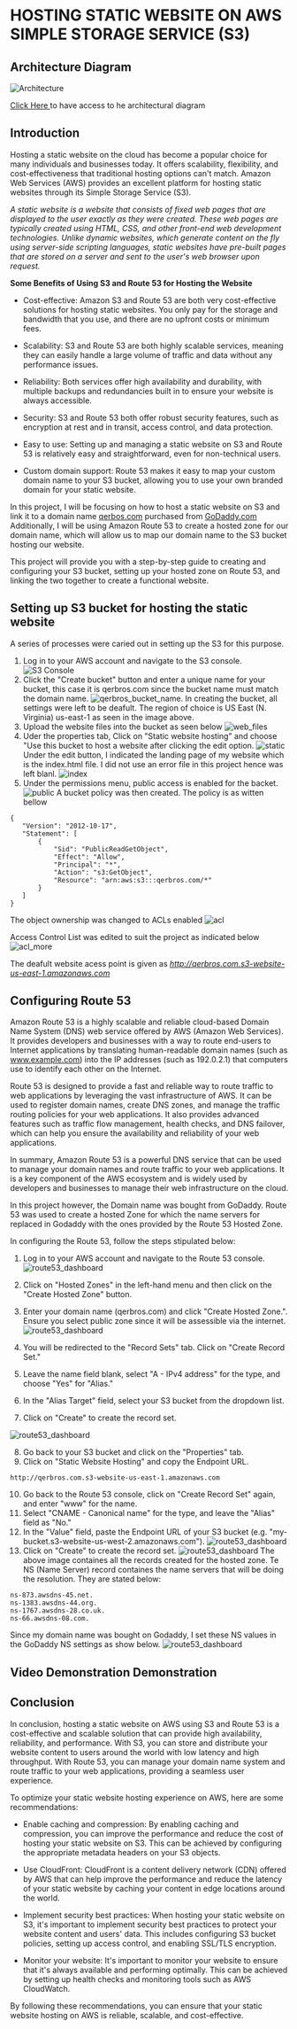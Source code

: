 # HOSTING STATIC WEBSITE ON AWS SIMPLE STORAGE SERVICE (S3)

## Architecture Diagram
![Architecture](images/aws_images/architecture.PNG)

[Click Here ](https://drive.google.com/file/d/1RThadyvBUDHQ9Iq3EfiYAybB2DizmtJi/view?usp=sharing) to have access to he architectural diagram

## Introduction


Hosting a static website on the cloud has become a popular choice for many individuals and businesses today. It offers scalability, flexibility, and cost-effectiveness that traditional hosting options can't match. Amazon Web Services (AWS) provides an excellent platform for hosting static websites through its Simple Storage Service (S3).



*A static website is a website that consists of fixed web pages that are displayed to the user exactly as they were created. These web pages are typically created using HTML, CSS, and other front-end web development technologies. Unlike dynamic websites, which generate content on the fly using server-side scripting languages, static websites have pre-built pages that are stored on a server and sent to the user's web browser upon request.*

**Some Benefits of Using S3 and Route 53 for Hosting the Website**
+ Cost-effective: Amazon S3 and Route 53 are both very cost-effective solutions for hosting static websites. You only pay for the storage and bandwidth that you use, and there are no upfront costs or minimum fees.

+ Scalability: S3 and Route 53 are both highly scalable services, meaning they can easily handle a large volume of traffic and data without any performance issues.

+ Reliability: Both services offer high availability and durability, with multiple backups and redundancies built in to ensure your website is always accessible.

+ Security: S3 and Route 53 both offer robust security features, such as encryption at rest and in transit, access control, and data protection.

+ Easy to use: Setting up and managing a static website on S3 and Route 53 is relatively easy and straightforward, even for non-technical users.

+ Custom domain support: Route 53 makes it easy to map your custom domain name to your S3 bucket, allowing you to use your own branded domain for your static website.



In this project, I will be focusing on how to host a static website on S3 and link it to a domain name [qerbos.com](qerbros.com) purchased from [GoDaddy.com](GoDaddy.com.) Additionally, I will be using Amazon Route 53 to create a hosted zone for our domain name, which will allow us to map our domain name to the S3 bucket hosting our website.

This project will provide you with a step-by-step guide to creating and configuring your S3 bucket, setting up your hosted zone on Route 53, and linking the two together to create a functional website.


## Setting up S3 bucket for hosting the static website
A series of processes were caried out in setting up the S3 for this purpose.
1. Log in to your AWS account and navigate to the S3 console. ![S3 Console](images\aws_images\s3_console.PNG)
2. Click the "Create bucket" button and enter a unique name for your bucket, this case it is qerbros.com since the bucket name must match the domain name. 
![qerbros_bucket_name](images\aws_images\bucket_name.PNG). In creating the bucket, all settings were left to be deafult. The region of choice is US East (N. Virginia) us-east-1 as seen in the image above.
3. Upload the website files into the bucket as seen below
![web_files](images\aws_images\web_file.PNG)
4. Uder the properties tab, Click on "Static website hosting" and choose "Use this bucket to host a website  after clicking the edit option. ![static](images\aws_images\static.PNG)
Under the edit button, I indicated the landing page of my website which is the index.html file. I did not use an error file in this project hence was left blanl.
![index](images\aws_images\index.PNG)
5. Under the permissions menu, public access is enabled for the backet.![public](images\aws_images\public.PNG)
 A bucket policy was then created. The policy is as witten bellow
 ```
 {
    "Version": "2012-10-17",
    "Statement": [
        {
            "Sid": "PublicReadGetObject",
            "Effect": "Allow",
            "Principal": "*",
            "Action": "s3:GetObject",
            "Resource": "arn:aws:s3:::qerbros.com/*"
        }
    ]
}
```
The object ownership was changed to ACLs enabled
![acl](images\aws_images\acl.PNG)

Access Control List was edited to suit the project as indicated below
![acl_more](images\aws_images\Control.PNG)

The deafult website acess point is given as *http://qerbros.com.s3-website-us-east-1.amazonaws.com*


## Configuring Route 53 
Amazon Route 53 is a highly scalable and reliable cloud-based Domain Name System (DNS) web service offered by AWS (Amazon Web Services). It provides developers and businesses with a way to route end-users to Internet applications by translating human-readable domain names (such as www.example.com) into the IP addresses (such as 192.0.2.1) that computers use to identify each other on the Internet.

Route 53 is designed to provide a fast and reliable way to route traffic to web applications by leveraging the vast infrastructure of AWS. It can be used to register domain names, create DNS zones, and manage the traffic routing policies for your web applications. It also provides advanced features such as traffic flow management, health checks, and DNS failover, which can help you ensure the availability and reliability of your web applications.

In summary, Amazon Route 53 is a powerful DNS service that can be used to manage your domain names and route traffic to your web applications. It is a key component of the AWS ecosystem and is widely used by developers and businesses to manage their web infrastructure on the cloud.

In this project however, the Domain name was bought from GoDaddy. Route 53 was used to create a hosted Zone for which the name servers for replaced in Godaddy with the ones provided by the Route 53 Hosted Zone.

In configuring the Route 53, follow the steps stipulated below:

1. Log in to your AWS account and navigate to the Route 53 console.
![route53_dashboard](images\aws_images\reoute53.PNG)

2. Click on "Hosted Zones" in the left-hand menu and then click on the "Create Hosted Zone" button.
3. Enter your domain name (qerbros.com) and click "Create Hosted Zone.". Ensure you select public zone since it will be assessible via the internet.
![route53_dashboard](images\aws_images\hosted_zone.PNG)
4. You will be redirected to the "Record Sets" tab. Click on "Create Record Set."

5. Leave the name field blank, select "A - IPv4 address" for the type, and choose "Yes" for "Alias."
6. In the "Alias Target" field, select your S3 bucket from the dropdown list.
7. Click on "Create" to create the record set.

![route53_dashboard](images\aws_images\arecord.PNG)

8. Go back to your S3 bucket and click on the "Properties" tab.
9. Click on "Static Website Hosting" and copy the Endpoint URL.
```
http://qerbros.com.s3-website-us-east-1.amazonaws.com

```
10. Go back to the Route 53 console, click on "Create Record Set" again, and enter "www" for the name.
11. Select "CNAME - Canonical name" for the type, and leave the "Alias" field as "No."
12. In the "Value" field, paste the Endpoint URL of your S3 bucket (e.g. "my-bucket.s3-website-us-west-2.amazonaws.com"). 
![route53_dashboard](images\aws_images\cname1.PNG)
13. Click on "Create" to create the record set.
![route53_dashboard](images\aws_images\records.PNG)
The above image containes all the records created for the hosted zone. Te NS (Name Server) record containes the name servers that will be doing the resolution. They are stated below:
```
ns-873.awsdns-45.net.
ns-1383.awsdns-44.org.
ns-1767.awsdns-28.co.uk.
ns-66.awsdns-08.com.
```

Since my domain name was bought on Godaddy, I set these NS values in the GoDaddy NS settings as show below.
![route53_dashboard](images\aws_images\godaddy.PNG)


## Video Demonstration Demonstration



## Conclusion
In conclusion, hosting a static website on AWS using S3 and Route 53 is a cost-effective and scalable solution that can provide high availability, reliability, and performance. With S3, you can store and distribute your website content to users around the world with low latency and high throughput. With Route 53, you can manage your domain name system and route traffic to your web applications, providing a seamless user experience.

To optimize your static website hosting experience on AWS, here are some recommendations:

* Enable caching and compression: By enabling caching and compression, you can improve the performance and reduce the cost of hosting your static website on S3. This can be achieved by configuring the appropriate metadata headers on your S3 objects.

* Use CloudFront: CloudFront is a content delivery network (CDN) offered by AWS that can help improve the performance and reduce the latency of your static website by caching your content in edge locations around the world.

* Implement security best practices: When hosting your static website on S3, it's important to implement security best practices to protect your website content and users' data. This includes configuring S3 bucket policies, setting up access control, and enabling SSL/TLS encryption.

* Monitor your website: It's important to monitor your website to ensure that it's always available and performing optimally. This can be achieved by setting up health checks and monitoring tools such as AWS CloudWatch.

By following these recommendations, you can ensure that your static website hosting on AWS is reliable, scalable, and cost-effective.






